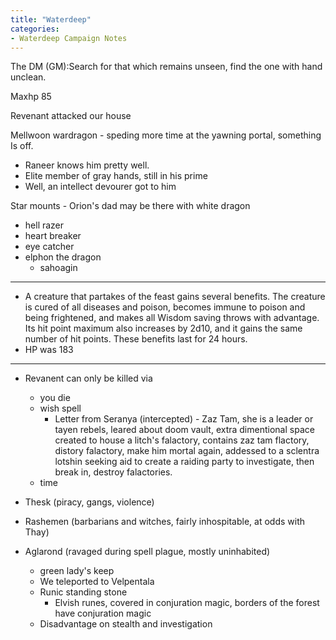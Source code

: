 ```yaml
---
title: "Waterdeep"
categories:
- Waterdeep Campaign Notes
---
```


The DM (GM):Search for that which remains unseen, find the one with hand unclean.

Maxhp 85

Revenant attacked our house

Mellwoon wardragon - speding more time at the yawning portal, something Is off.

- Raneer knows him pretty well.
- Elite member of gray hands, still in his prime
- Well, an intellect devourer got to him

Star mounts - Orion's dad may be there with white dragon

- hell razer
- heart breaker
- eye catcher
- elphon the dragon
  - sahoagin

---

- A creature that partakes of the feast gains several benefits. The creature is cured of all diseases and poison, becomes immune to poison and being frightened, and makes all Wisdom saving throws with advantage. Its hit point maximum also increases by 2d10, and it gains the same number of hit points. These benefits last for 24 hours.
- HP was 183

---

- Revanent can only be killed via
  - you die
  - wish spell
    - Letter from Seranya (intercepted) - Zaz Tam, she is a leader or tayen rebels, leared about doom vault, extra dimentional space created to house a litch's falactory, contains zaz tam flactory, distory falactory, make him mortal again, addessed to a sclentra lotshin seeking aid to create a raiding party to investigate, then break in, destroy falactories.
  - time

- Thesk (piracy, gangs, violence)
- Rashemen (barbarians and witches, fairly inhospitable, at odds with Thay)
- Aglarond (ravaged during spell plague, mostly uninhabited)
  - green lady's keep
  - We teleported to Velpentala
  - Runic standing stone
    - Elvish runes, covered in conjuration magic, borders of the forest have conjuration magic
  - Disadvantage on stealth and investigation
